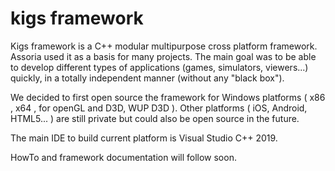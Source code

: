 # kigs framework

Kigs framework is a C++ modular multipurpose cross platform framework.
Assoria used it as a basis for many projects.
The main goal was to be able to develop different types of applications (games, simulators, viewers...) quickly,
in a totally independent manner (without any "black box"). 

We decided to first open source the framework for Windows platforms ( x86 , x64 , for openGL and D3D, WUP D3D ). 
Other platforms ( iOS, Android, HTML5... ) are still private but could also be open source in the future.

The main IDE to build current platform is Visual Studio C++ 2019.

HowTo and framework documentation will follow soon.

